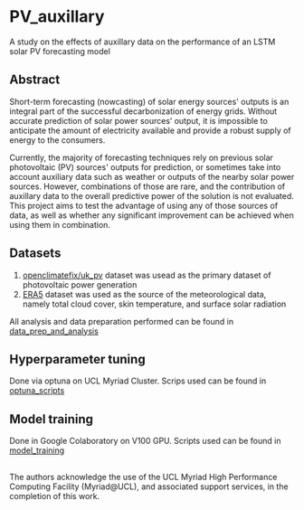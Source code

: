 # PV_auxillary
A study on the effects of auxillary data on the performance of an LSTM solar PV forecasting model

## Abstract
Short-term forecasting (nowcasting) of solar energy sources' outputs is an integral part of the successful decarbonization of energy grids. Without accurate prediction of solar power sources’ output, it is impossible to anticipate the amount of electricity available and provide a robust supply of energy to the consumers. 

Currently, the majority of forecasting techniques rely on previous solar photovoltaic (PV) sources' outputs for prediction, or sometimes take into account auxiliary data such as weather or outputs of the nearby solar power sources. However, combinations of those are rare, and the contribution of auxillary data to the overall predictive power of the solution is not evaluated. This project aims to test the advantage of using any of those sources of data, as well as whether any significant improvement can be achieved when using them in combination.

## Datasets
1. [openclimatefix/uk_pv](https://huggingface.co/datasets/openclimatefix/uk_pv) dataset was usead as the primary dataset of photovoltaic power generation
2. [ERA5](https://cds.climate.copernicus.eu/cdsapp#!/dataset/reanalysis-era5-single-levels?tab=overview) dataset was used as the source of the meteorological data, namely total cloud cover, skin temperature, and surface solar radiation

All analysis and data preparation performed can be found in [data_prep_and_analysis](https://github.com/AUdaltsova/PV_auxillary/tree/main/data_prep_and_analysis)

## Hyperparameter tuning
Done via optuna on UCL Myriad Cluster. Scrips used can be found in [optuna_scripts](https://github.com/AUdaltsova/PV_auxillary/tree/main/optuna_scrips)

## Model training
Done in Google Colaboratory on V100 GPU. Scripts used can be found in [model_training](https://github.com/AUdaltsova/PV_auxillary/tree/main/model_training)

## 
The authors acknowledge the use of the UCL Myriad High Performance Computing Facility (Myriad@UCL), and associated support services, in the completion of this work.
